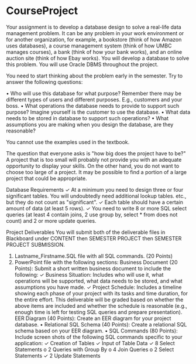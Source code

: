 # CourseProject

Your assignment is to develop a database design to solve a real-life data management problem. It can be any problem in your work
environment or for another organization, for example, a bookstore (think of how Amazon uses databases), a course management
system (think of how UMBC manages courses), a bank (think of how your bank works), and an online auction site (think of how Ebay
works). You will develop a database to solve this problem. You will use Oracle DBMS throughout the project.

You need to start thinking about the problem early in the semester. Try to answer the following questions:

• Who will use this database for what purpose? Remember there may be different types of users and different purposes. E.g.,
customers and your boss.
• What operations the database needs to provide to support such purpose? Imagine yourself is the customer to use the database.
• What data needs to be stored in database to support such operations?
• What assumptions you are making when you design the database, are they reasonable?

You cannot use the examples used in the textbook.

The question that everyone asks is "how big does the project have to be?" A project that is too small will probably not provide you
with an adequate opportunity to display your skills. On the other hand, you do not want to choose too large of a project. It may be
possible to find a portion of a large project that could be appropriate.

Database Requirements
✓ At a minimum you need to design three or four significant tables. You will undoubtedly need additional lookup tables. etc., but
they do not count as "significant".
✓ Each table should have a certain amount of data (at least 5 rows).
✓ You need to write 8 or more SQL select queries (at least 4 contain joins, 2 use group by, select * from does not count) and 2 or
more update queries.

Project Deliverables
You will submit both of the deliverable files in Blackboard under CONTENT then SEMESTER PROJECT then SEMESTER PROJECT
SUBMISSION.
1. Lastname_Firstname.SQL file with all SQL commands. (20 Points)
2. PowerPoint file with the following sections:
    Business Document (20 Points): Submit a short written business document to include the following:
      ✓ Business Situation: Includes who will use it, what operations will be supported, what data needs to be stored, and what
      assumptions you have made.
      ✓ Project Schedule: Includes a timeline showing each phase of your project with its tasks and time duration, for the entire
      effort. This deliverable will be graded based on whether the above items are included and whether the schedule is
      reasonable (e.g., enough time is left for testing SQL queries and prepare presentation).
   EER Diagram (40 Points): Create an EER diagram for your project database.
      • Relational SQL Schema (40 Points): Create a relational SQL schema based on your EER diagram.
      • SQL Commands (80 Points): Include screen shots of the following SQL commands specific to your application:
        ✓ Creation of Tables
        ✓ Input of Table Data
        ✓ 8 Select Statements
           o 2 Queries with Group By
           o 4 Join Queries
           o 2 Select Statements
         ✓ 2 Update Statements
            
   
